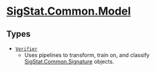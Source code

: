 # [SigStat.Common.Model](./README.md)

## Types

- [`Verifier`](./Verifier.md)
	- Uses pipelines to transform, train on, and classify [SigStat.Common.Signature](./Common/../Signature.md) objects.

